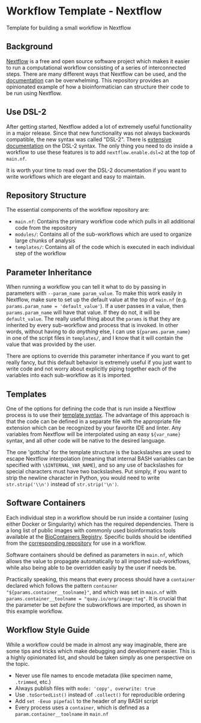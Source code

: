 # Workflow Template - Nextflow
Template for building a small workflow in Nextflow

## Background

[Nextflow](https://www.nextflow.io/) is a free and open source software
project which makes it easier to run a computational workflow consisting
of a series of interconnected steps. There are many different ways that
Nextflow can be used, and the [documentation](https://www.nextflow.io/docs/latest/index.html)
can be overwhelming. This repository provides an opinionated example of
how a bioinformatician can structure their code to be run using Nextflow.

## Use DSL-2

After getting started, Nextflow added a lot of extremely useful functionality in
a major release. Since that new functionality was not always backwards compatible,
the new syntax was called "DSL-2". There is [extensive documentation](https://www.nextflow.io/docs/latest/dsl2.html)
on the DSL-2 syntax. The only thing you need to do inside a workflow to use
these features is to add `nextflow.enable.dsl=2` at the top of `main.nf`.

It is worth your time to read over the DSL-2 documentation if you want to
write workflows which are elegant and easy to maintain.

## Repository Structure

The essential components of the workflow repository are:
- `main.nf`: Contains the primary workflow code which pulls in all additional code from the repository
- `modules/`: Contains all of the sub-workflows which are used to organize large chunks of analysis
- `templates/`: Contains all of the code which is executed in each individual step of the workflow

## Parameter Inheritance

When running a workflow you can tell it what to do by passing in parameters with
`--param_name param_value`. To make this work easily in Nextflow, make sure to
set up the default value at the top of `main.nf` (e.g. `params.param_name = 'default_value'`).
If a user passes in a value, then `params.param_name` will have that value. If they
do not, it will be `default_value`. The really useful thing about the `params` is that
they are inherited by every sub-workflow and process that is invoked. In other words,
without having to do _anything_ else, I can use `${params.param_name}` in one of the
script files in `templates/`, and I know that it will contain the value that was provided
by the user. 

There are options to override this parameter inheritance if you want to get really fancy,
but this default behavior is extremely useful if you just want to write code and not
worry about explicitly piping together each of the variables into each sub-workflow
as it is imported.

## Templates

One of the options for defining the code that is run inside a Nextflow process
is to use their [template syntax](https://www.nextflow.io/docs/latest/process.html#template).
The advantage of this approach is that the code can be defined in a separate file
with the appropriate file extension which can be recognized by your favorite IDE
and linter. Any variables from Nextflow will be interpolated using an easy `${var_name}`
syntax, and all other code will be native to the desired language. 

The one 'gottcha' for the template structure is the backslashes are used to escape Nextflow interpolation (meaning that internal BASH variables can be specified with `\$INTERNAL_VAR_NAME`),
and so any use of backslashes for special characters must have two backslashes. Put simply,
if you want to strip the newline character in Python, you would need to write `str.strip('\\n')`
instead of `str.strip('\n')`.

## Software Containers

Each individual step in a workflow should be run inside a container (using
either Docker or Singularity) which has the required dependencies. There is a
long list of public images with commonly used bioinformatics tools available
at the [BioContainers Registry](https://biocontainers.pro/registry). Specific builds
should be identified from the [corresponding repository](https://quay.io/repository/biocontainers/bwa?tab=tags)
for use in a workflow.

Software containers should be defined as parameters in `main.nf`, which allows
the value to propagate automatically to all imported sub-workflows, while also
being able to be overridden easily by the user if needs be.

Practically speaking, this means that every process should have a `container`
declared which follows the pattern `container "${params.container__toolname}"`,
and which was set in `main.nf` with `params.container__toolname = "quay.io/org/image:tag"`.
It is crucial that the parameter be set _before_ the subworkflows are imported, as
shown in this example workflow.

## Workflow Style Guide

While a workflow could be made in almost any way imaginable, there are some
tips and tricks which make debugging and development easier. This is a highly
opinionated list, and should be taken simply as one perspective on the topic.

- Never use file names to encode metadata (like specimen name, `.trimmed`, etc.)
- Always publish files with `mode: 'copy', overwrite: true`
- Use `.toSortedList()` instead of `.collect()` for reproducible ordering
- Add `set -Eeuo pipefail` to the header of any BASH script
- Every process uses a `container`, which is defined as a `param.container__toolname` in `main.nf`
